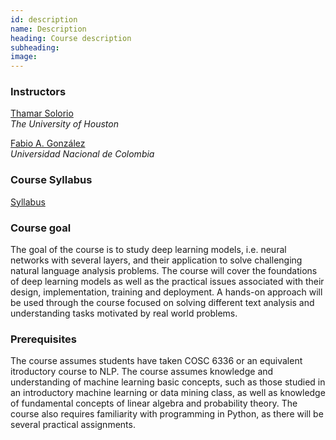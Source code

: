 ```yaml
---
id: description
name: Description
heading: Course description
subheading: 
image: 
---
```


### Instructors

[Thamar Solorio](http://solorio.uh.edu/)  
*The University of Houston*

[Fabio A. González](http://dis.unal.edu.co/~fgonza/)  
*Universidad Nacional de Colombia*

### Course Syllabus
[Syllabus](/COSC%207336%20Fall%202017%20syllabus.pdf)

### Course goal
The goal of the course is to study deep learning models, i.e. neural networks with several layers,  and their application to solve challenging natural language analysis problems. The course will cover the  foundations of deep learning models as well as the practical issues associated with their design, implementation, training and deployment. A hands-on approach will be used through the course focused on solving different text analysis and understanding tasks motivated by real world problems. 

### Prerequisites
The course assumes students have taken COSC 6336 or an equivalent itroductory course to NLP. The course assumes knowledge and understanding of machine learning basic concepts, such as those studied in an introductory machine learning or data mining class, as well as knowledge of fundamental concepts of linear algebra and probability theory. The course also requires familiarity with programming in Python, as there will be several practical assignments. 

